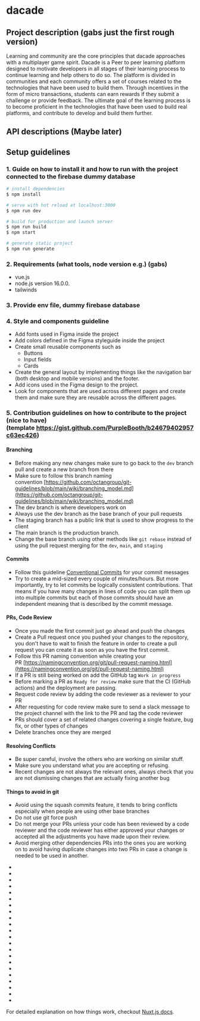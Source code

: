 # dacade

## Project description (gabs just the first rough version)

Learning and community are the core principles that dacade approaches with a multiplayer game spirit. Dacade is a Peer to peer learning platform designed to motivate developers in all stages of their learning process to continue learning and help others to do so. The platform is divided in communities and each community offers a set of courses related to the technologies that have been used to build them. 
Through incentives in the form of micro transactions, students can earn rewards if they submit a challenge or provide feedback. The ultimate goal of the learning process is to become proficient in the technologies that have been used to build real platforms, and contribute to develop and build them further. 



## API descriptions (Maybe later)

## Setup guidelines


### 1. Guide on how to install it and how to run with the project connected to the firebase dummy database


```bash
# install dependencies
$ npm install

# serve with hot reload at localhost:3000
$ npm run dev

# build for production and launch server
$ npm run build
$ npm start

# generate static project
$ npm run generate
```

### 2. Requirements (what tools, node version e.g.) (gabs)

- vue.js
- node.js version 16.0.0.
- tailwinds


### 3. Provide env file, dummy firebase database

### 4. Style and components guideline

- Add fonts used in Figma inside the project
- Add colors defined in the Figma styleguide inside the project
- Create small reusable components such as
    - Buttons
    - Input fields
    - Cards
- Create the general layout by implementing things like the navigation bar (both desktop and mobile versions) and the footer.
- Add icons used in the Figma design to the project.
- Look for components that are used across different pages and create them and make sure they are reusable across the different pages.

### 5. Contribution guidelines on how to contribute to the project (nice to have) (template https://gist.github.com/PurpleBooth/b24679402957c63ec426)
#### Branching

- Before making any new changes make sure to go back to the `dev` branch pull and create a new branch from there
- Make sure to follow this branch naming convention [https://github.com/octangroup/git-guidelines/blob/main/wiki/branching_model.md](https://github.com/octangroup/git-guidelines/blob/main/wiki/branching_model.md)
- The dev branch is where developers work on
- Always use the dev branch as the base branch of your pull requests
- The staging branch has a public link that is used to show progress to the client
- The main branch is the production branch.
- Change the base branch using other methods like `git rebase` instead of using the pull request merging for the `dev`, `main`, and `staging`

#### Commits

- Follow this guideline [Conventional Commits](https://www.conventionalcommits.org/en/v1.0.0/) for your commit messages
- Try to create a mid-sized every couple of minutes/hours. But more importantly, try to let commits be logically consistent contributions. That means if you have many changes in lines of code you can split them up into multiple commits but each of those commits should have an independent meaning that is described by the commit message.

#### PRs, Code Review

- Once you made the first commit just go ahead and push the changes
- Create a Pull request once you pushed your changes to the repository, you don't have to wait to finish the feature in order to create a pull request you can create it as soon as you have the first commit.
- Follow this PR naming convention while creating your PR [https://namingconvention.org/git/pull-request-naming.html](https://namingconvention.org/git/pull-request-naming.html)
- If a PR is still being worked on add the GitHub tag `Work in progress`
- Before marking a PR as `Ready for review` make sure that the CI (GitHub actions) and the deployment are passing.
- Request code review by adding the code reviewer as a reviewer to your PR
- After requesting for code review make sure to send a slack message to the project channel with the link to the PR and tag the code reviewer
- PRs should cover a set of related changes covering a single feature, bug fix, or other types of changes
- Delete branches once they are merged

#### Resolving Conflicts

- Be super careful, involve the others who are working on similar stuff.
- Make sure you understand what you are accepting or refusing.
- Recent changes are not always the relevant ones, always check that you are not dismissing changes that are actually fixing another bug

#### Things to avoid in git

- Avoid using the squash commits feature, it tends to bring conflicts especially when people are using other base branches
- Do not use git force push
- Do not merge your PRs unless your code has been reviewed by a code reviewer and the code reviewer has either approved your changes or accepted all the adjustments you have made upon their review.
- Avoid merging other dependencies PRs into the ones you are working on to avoid having duplicate changes into two PRs in case a change is needed to be used in another.


* 
* 
* 
* 
* 
* 
* 
* 
* 
* 
* 
* 
* 
* 
* 
* 
* 
* 
* 
* 
* 
* 

For detailed explanation on how things work, checkout [Nuxt.js docs](https://nuxtjs.org).

